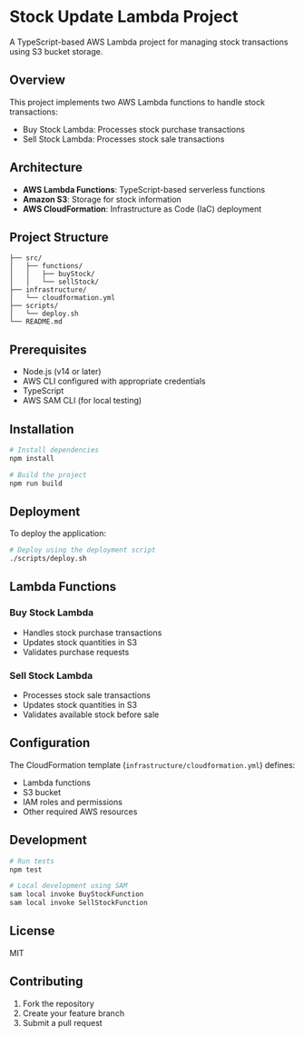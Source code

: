# Stock Update Lambda Project

A TypeScript-based AWS Lambda project for managing stock transactions using S3 bucket storage.

## Overview

This project implements two AWS Lambda functions to handle stock transactions:
- Buy Stock Lambda: Processes stock purchase transactions
- Sell Stock Lambda: Processes stock sale transactions

## Architecture

- **AWS Lambda Functions**: TypeScript-based serverless functions
- **Amazon S3**: Storage for stock information
- **AWS CloudFormation**: Infrastructure as Code (IaC) deployment

## Project Structure

```
├── src/
│   ├── functions/
│   │   ├── buyStock/
│   │   └── sellStock/
├── infrastructure/
│   └── cloudformation.yml
├── scripts/
│   └── deploy.sh
└── README.md
```

## Prerequisites

- Node.js (v14 or later)
- AWS CLI configured with appropriate credentials
- TypeScript
- AWS SAM CLI (for local testing)

## Installation

```bash
# Install dependencies
npm install

# Build the project
npm run build
```

## Deployment

To deploy the application:

```bash
# Deploy using the deployment script
./scripts/deploy.sh
```

## Lambda Functions

### Buy Stock Lambda
- Handles stock purchase transactions
- Updates stock quantities in S3
- Validates purchase requests

### Sell Stock Lambda
- Processes stock sale transactions
- Updates stock quantities in S3
- Validates available stock before sale

## Configuration

The CloudFormation template (`infrastructure/cloudformation.yml`) defines:
- Lambda functions
- S3 bucket
- IAM roles and permissions
- Other required AWS resources

## Development

```bash
# Run tests
npm test

# Local development using SAM
sam local invoke BuyStockFunction
sam local invoke SellStockFunction
```

## License

MIT

## Contributing

1. Fork the repository
2. Create your feature branch
3. Submit a pull request